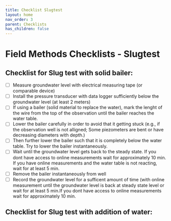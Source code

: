 ```yaml
---
title: Checklist Slugtest
layout: home
nav_order: 3
parent: Checklists
has_children: false
---
```


<script
  src="https://cdn.mathjax.org/mathjax/latest/MathJax.js?config=TeX-AMS-MML_HTMLorMML"
  type="text/javascript">
</script>

# Field Methods Checklists - **Slugtest**

## Checklist for Slug test with solid bailer:

- [ ] Measure groundwater level with electrical measuring tape (or comparable device)
- [ ] Install the pressure transducer with data logger sufficiently below the groundwater level (at least 2 meters)
- [ ] If using a bailer (solid material to replace the water), mark the lenght of the wire from the top of the observation until the bailer reaches the water table.
- [ ] Lower the bailer carefully in order to avoid that it getting stuck (e.g., if the observation well is not alligned; Some piezometers are bent or have decreasing diameters with depth.)
- [ ] Then further lower the bailer such that it is completely below the water table. Try to lower the bailer instantaneously.
- [ ] Wait until the groundwater level gets back to the steady state. If you dont have access to online measurements wait for approximately 10 min. If you have online measurements and the water table is not reacting, wait for at least 5 min. 
- [ ] Remove the bailer instantaneously from well
- [ ] Record the groundwater level for a sufficent amount of time (with online measurement until the groundwater level is back at steady state level or wait for at least 5 min.If you dont have access to online measurements wait for approximately 10 min.

## Checklist for Slug test with addition of water:



